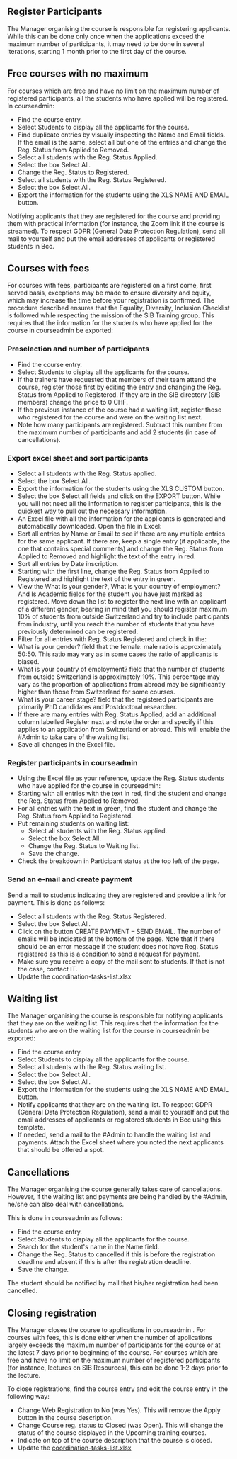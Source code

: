 ## Register Participants 

The Manager organising the course is responsible for registering applicants. While this can be done only once when the applications exceed the maximum number of participants, it may need to be done in several iterations, starting 1 month prior to the first day of the course. 

## Free courses with no maximum

For courses which are free and have no limit on the maximum number of registered participants, all the students who have applied will be registered. In courseadmin: 

- Find the course entry. 
- Select Students to display all the applicants for the course. 
- Find duplicate entries by visually inspecting the Name and Email fields. If the email is the same, select all but one of the entries and change the Reg. Status from Applied to Removed. 
- Select all students with the Reg. Status Applied. 
- Select the box Select All. 
- Change the Reg. Status to Registered. 
- Select all students with the Reg. Status Registered. 
- Select the box Select All. 
- Export the information for the students using the XLS NAME AND EMAIL button. 

Notifying applicants that they are registered for the course and providing them with practical information (for instance, the Zoom link if the course is streamed). To respect GDPR (General Data Protection Regulation), send all mail to yourself and put the email addresses of applicants or registered students in Bcc. 

## Courses with fees

For courses with fees, participants are registered on a first come, first served basis, exceptions may be made to ensure diversity and equity, which may increase the time before your registration is confirmed. The procedure described ensures that the Equality, Diversity, Inclusion Checklist is followed while respecting the mission of the SIB Training group. This requires that the information for the students who have applied for the course in courseadmin be exported: 

### Preselection and number of participants

- Find the course entry. 
- Select Students to display all the applicants for the course. 
- If the trainers have requested that members of their team attend the course, register those first by editing the entry and changing the Reg. Status from Applied to Registered. If they are in the SIB directory (SIB members) change the price to 0 CHF. 
- If the previous instance of the course had a waiting list, register those who registered for the course and were on the waiting list next. 
- Note how many participants are registered. Subtract this number from the maximum number of participants and add 2 students (in case of cancellations). 

### Export excel sheet and sort participants

- Select all students with the Reg. Status applied. 
- Select the box Select All. 
- Export the information for the students using the XLS CUSTOM button. 
- Select the box Select all fields and click on the EXPORT button. While you will not need all the information to register participants, this is the quickest way to pull out the necessary information. 
- An Excel file with all the information for the applicants is generated and automatically downloaded. Open the file in Excel: 
- Sort all entries by Name or Email to see if there are any multiple entries for the same applicant. If there are, keep a single entry (if applicable, the one that contains special comments) and change the Reg. Status from Applied to Removed and highlight the text of the entry in red. 
- Sort all entries by Date inscription. 
- Starting with the first line, change the Reg. Status from Applied to Registered and highlight the text of the entry in green. 
- View the What is your gender?, What is your country of employment? And Is Academic fields for the student you have just marked as registered. Move down the list to register the next line with an applicant of a different gender, bearing in mind that you should register maximum 10% of students from outside Switzerland and try to include participants from industry, until you reach the number of students that you have previously determined can be registered. 
- Filter for all entries with Reg. Status Registered and check in the: 
- What is your gender? field that the female: male ratio is approximately 50:50. This ratio may vary as in some cases the ratio of applicants is biased. 
- What is your country of employment? field that the number of students from outside Switzerland is approximately 10%. This percentage may vary as the proportion of applications from abroad may be significantly higher than those from Switzerland for some courses. 
- What is your career stage? field that the registered participants are primarily PhD candidates and Postdoctoral researcher. 
- If there are many entries with Reg. Status Applied, add an additional column labelled Register next and note the order and specify if this applies to an application from Switzerland or abroad. This will enable the #Admin to take care of the waiting list. 
- Save all changes in the Excel file. 

### Register participants in courseadmin

- Using the Excel file as your reference, update the Reg. Status students who have applied for the course in courseadmin: 
- Starting with all entries with the text in red, find the student and change the Reg. Status from Applied to Removed. 
- For all entries with the text in green, find the student and change the Reg. Status from Applied to Registered. 
- Put remaining students on waiting list:  
    - Select all students with the Reg. Status applied. 
    - Select the box Select All. 
    - Change the Reg. Status to Waiting list. 
    - Save the change. 
- Check the breakdown in Participant status at the top left of the page. 

### Send an e-mail and create payment

Send a mail to students indicating they are registered and provide a link for payment. This is done as follows: 

- Select all students with the Reg. Status Registered. 
- Select the box Select All. 
- Click on the button CREATE PAYMENT – SEND EMAIL. The number of emails will be indicated at the bottom of the page. Note that if there should be an error message if the student does not have Reg. Status registered as this is a condition to send a request for payment. 
- Make sure you receive a copy of the mail sent to students. If that is not the case, contact IT. 
- Update the coordination-tasks-list.xlsx 

## Waiting list 

The Manager organising the course is responsible for notifying applicants that they are on the waiting list. This requires that the information for the students who are on the waiting list for the course in courseadmin be exported: 

- Find the course entry. 
- Select Students to display all the applicants for the course. 
- Select all students with the Reg. Status waiting list. 
- Select the box Select All. 
- Select the box Select All. 
- Export the information for the students using the XLS NAME AND EMAIL button. 
- Notify applicants that they are on the waiting list. To respect GDPR (General Data Protection Regulation), send a mail to yourself and put the email addresses of applicants or registered students in Bcc using this template. 
- If needed, send a mail to the #Admin to handle the waiting list and payments. Attach the Excel sheet where you noted the next applicants that should be offered a spot. 

## Cancellations 

The Manager organising the course generally takes care of cancellations. However, if the waiting list and payments are being handled by the #Admin, he/she can also deal with cancellations. 

This is done in courseadmin as follows: 

- Find the course entry. 
- Select Students to display all the applicants for the course. 
- Search for the student's name in the Name field. 
- Change the Reg. Status to cancelled if this is before the registration deadline and absent if this is after the registration deadline. 
- Save the change. 

The student should be notified by mail that his/her registration had been cancelled. 

## Closing registration 

The Manager closes the course to applications in courseadmin . For courses with fees, this is done either when the number of applications largely exceeds the maximum number of participants for the course or at the latest 7 days prior to beginning of the course. For courses which are free and have no limit on the maximum number of registered participants (for instance, lectures on SIB Resources), this can be done 1-2 days prior to the lecture. 

To close registrations, find the course entry and edit the course entry in the following way: 

- Change Web Registration to No (was Yes). This will remove the Apply button in the course description. 
- Change Course reg. status to Closed (was Open). This will change the status of the course displayed in the Upcoming training courses. 
- Indicate on top of the course description that the course is closed. 
- Update the [coordination-tasks-list.xlsx](https://sibcloud-my.sharepoint.com/:x:/g/personal/patricia_palagi_sib_swiss/EZneXy5SD7lApYqGNzj8vsMB8b67OHWWA3NJgfTcgzvFoA?e=4y8jkN)
